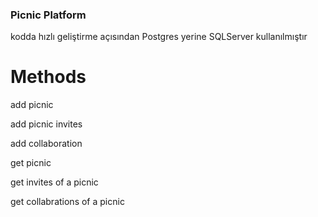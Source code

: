 ﻿### Picnic Platform

kodda hızlı geliştirme açısından Postgres yerine SQLServer kullanılmıştır

# Methods

add picnic

add picnic invites

add collaboration

get picnic

get invites of a picnic

get collabrations of a picnic